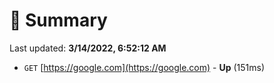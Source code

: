 # 📖 Summary
Last updated: **3/14/2022, 6:52:12 AM**

- `GET` [https://google.com](https://google.com) - **Up** (151ms)
